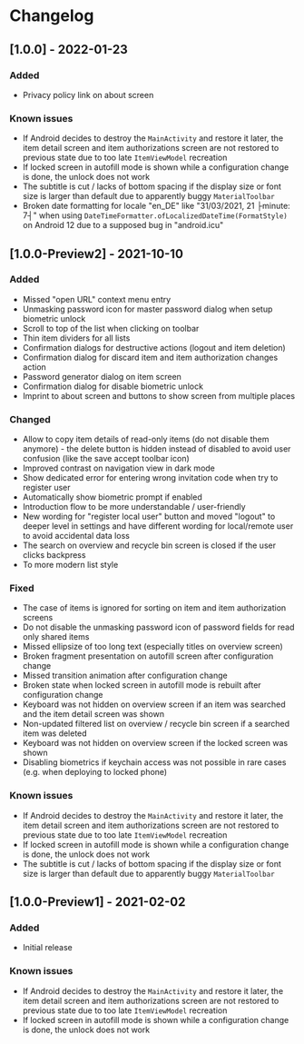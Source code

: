 # Changelog

## [1.0.0] - 2022-01-23

### Added
- Privacy policy link on about screen

### Known issues
- If Android decides to destroy the `MainActivity` and restore it later, the item detail screen and item authorizations screen are not restored to previous state due to too late `ItemViewModel` recreation
- If locked screen in autofill mode is shown while a configuration change is done, the unlock does not work
- The subtitle is cut / lacks of bottom spacing if the display size or font size is larger than default due to apparently buggy `MaterialToolbar`
- Broken date formatting for locale "en_DE" like "31/03/2021, 21 ├minute: 7┤" when using `DateTimeFormatter.ofLocalizedDateTime(FormatStyle)` on Android 12 due to a supposed bug in "android.icu"

## [1.0.0-Preview2] - 2021-10-10

### Added
- Missed "open URL" context menu entry
- Unmasking password icon for master password dialog when setup biometric unlock
- Scroll to top of the list when clicking on toolbar
- Thin item dividers for all lists
- Confirmation dialogs for destructive actions (logout and item deletion)
- Confirmation dialog for discard item and item authorization changes action
- Password generator dialog on item screen
- Confirmation dialog for disable biometric unlock
- Imprint to about screen and buttons to show screen from multiple places

### Changed
- Allow to copy item details of read-only items (do not disable them anymore) - the delete button is hidden instead of disabled to avoid user confusion (like the save accept toolbar icon)
- Improved contrast on navigation view in dark mode
- Show dedicated error for entering wrong invitation code when try to register user
- Automatically show biometric prompt if enabled
- Introduction flow to be more understandable / user-friendly
- New wording for "register local user" button and moved "logout" to deeper level in settings and have different wording for local/remote user to avoid accidental data loss
- The search on overview and recycle bin screen is closed if the user clicks backpress
- To more modern list style

### Fixed
- The case of items is ignored for sorting on item and item authorization screens
- Do not disable the unmasking password icon of password fields for read only shared items
- Missed ellipsize of too long text (especially titles on overview screen)
- Broken fragment presentation on autofill screen after configuration change
- Missed transition animation after configuration change
- Broken state when locked screen in autofill mode is rebuilt after configuration change
- Keyboard was not hidden on overview screen if an item was searched and the item detail screen was shown
- Non-updated filtered list on overview / recycle bin screen if a searched item was deleted
- Keyboard was not hidden on overview screen if the locked screen was shown
- Disabling biometrics if keychain access was not possible in rare cases (e.g. when deploying to locked phone)

### Known issues
- If Android decides to destroy the `MainActivity` and restore it later, the item detail screen and item authorizations screen are not restored to previous state due to too late `ItemViewModel` recreation
- If locked screen in autofill mode is shown while a configuration change is done, the unlock does not work
- The subtitle is cut / lacks of bottom spacing if the display size or font size is larger than default due to apparently buggy `MaterialToolbar`

## [1.0.0-Preview1] - 2021-02-02

### Added
- Initial release

### Known issues
- If Android decides to destroy the `MainActivity` and restore it later, the item detail screen and item authorizations screen are not restored to previous state due to too late `ItemViewModel` recreation
- If locked screen in autofill mode is shown while a configuration change is done, the unlock does not work

